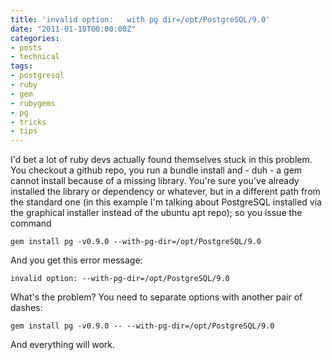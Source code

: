 ```yaml
---
title: 'invalid option:   with pg dir=/opt/PostgreSQL/9.0'
date: "2011-01-18T00:00:00Z"
categories:
- posts
- technical
tags:
- postgresql
- ruby
- gem
- rubygems
- pg
- tricks
- tips
---
```


I'd bet a lot of ruby devs actually found themselves stuck in this problem. You checkout a github repo, you run a bundle install and - duh - a gem cannot install because of a missing library.
You're sure you've already installed the library or dependency or whatever, but in a different path from the standard one (in this example I'm talking about PostgreSQL installed via the graphical installer instead of the ubuntu apt repo); so you issue the command

```
gem install pg -v0.9.0 --with-pg-dir=/opt/PostgreSQL/9.0
```

And you get this error message: 

```
invalid option: --with-pg-dir=/opt/PostgreSQL/9.0
```

What's the problem? You need to separate options with another pair of dashes:

```
gem install pg -v0.9.0 -- --with-pg-dir=/opt/PostgreSQL/9.0
```

And everything will work.
